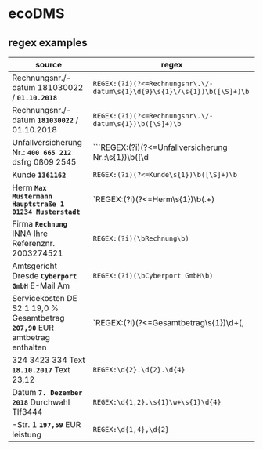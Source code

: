 # ecoDMS

## regex examples

|source|regex|
|-|-|
|Rechnungsnr./-datum 181030022 / **`01.10.2018`**|```REGEX:(?i)(?<=Rechnungsnr\.\/-datum\s{1}\d{9}\s{1}\/\s{1})\b([\S]+)\b```|
|Rechnungsnr./-datum **`181030022`** / 01.10.2018|```REGEX:(?i)(?<=Rechnungsnr\.\/-datum\s{1})\b([\S]+)\b```|
|Unfallversicherung Nr.: **`400 665 212 `** dsfrg 0ß09 2545|```REGEX:(?i)(?<=Unfallversicherung Nr.:\s{1})\b([\d|\s]+)\b```|
|Kunde **`1361162`**|```REGEX:(?i)(?<=Kunde\s{1})\b([\S]+)\b```|
|Herm **`Max Mustermann Hauptstraße 1 01234 Musterstadt`**|`REGEX:(?i)(?<=Herm\s{1})\b(.+)|(?<=Herrn\s{1})\b(.+)\b`|
|Firma **`Rechnung`** INNA Ihre Referenznr. 2003274521|`REGEX:(?i)(\bRechnung\b)`|
|Amtsgericht Dresde **`Cyberport GmbH`** E-Mail Am|`REGEX:(?i)(\bCyberport GmbH\b)`|
|Servicekosten DE S2 1 19,0 % Gesamtbetrag **`207,90`** EUR amtbetrag enthalten|`REGEX:(?i)(?<=Gesamtbetrag\s{1})\d+(,|.)\d+`|
|324 3423 334 Text **`18.10.2017`** Text 23,12|`REGEX:\d{2}.\d{2}.\d{4}`|
|Datum **`7. Dezember 2018`** Durchwahl Tlf3444|`REGEX:\d{1,2}.\s{1}\w+\s{1}\d{4}`|
| -Str. 1 **`197,59`** EUR leistung|`REGEX:\d{1,4},\d{2}`|
